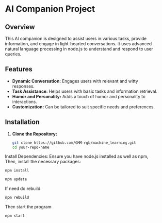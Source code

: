 # AI Companion Project

## Overview

This AI companion is designed to assist users in various tasks, provide information, and engage in light-hearted conversations. It uses advanced natural language processing in node.js to understand and respond to user queries.

## Features

- **Dynamic Conversation:** Engages users with relevant and witty responses.
- **Task Assistance:** Helps users with basic tasks and information retrieval.
- **Humor and Personality:** Adds a touch of humor and personality to interactions.
- **Customization:** Can be tailored to suit specific needs and preferences.

## Installation

1. **Clone the Repository:**
   ```bash
   git clone https://github.com/GMM-rgb/machine_learning.git
   cd your-repo-name

Install Dependencies: Ensure you have node.js installed as well as npm, Then, install the necessary packages:
``` bash
npm install
```
``` bash
npm update
```
If need do rebuild
``` bash
npm rebuild
```
Then start the program
``` bash
npm start
```
